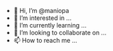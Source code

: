- 👋 Hi, I’m @maniopa
- 👀 I’m interested in ...
- 🌱 I’m currently learning ...
- 💞️ I’m looking to collaborate on ...
- 📫 How to reach me ...

<!---
maniopa/maniopa is a ✨ special ✨ repository because its `README.md` (this file) appears on your GitHub profile.
You can click the Preview link to take a look at your changes.
--->
